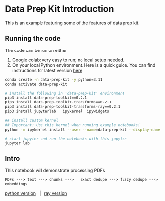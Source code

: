# Data Prep Kit Introduction

This is an example featuring some of the features of data prep kit.

## Running the code

The code can be run on either 

1.  Google colab: very easy to run; no local setup needed.
2.  On your local Python environment.  Here is a quick guide.  You can  find instructions for latest version [here](../../../README.md#-getting-started)

```bash
conda create -n data-prep-kit -y python=3.11
conda activate data-prep-kit

# install the following in 'data-prep-kit' environment
pip3 install data-prep-toolkit==0.2.1
pip3 install data-prep-toolkit-transforms==0.2.1
pip3 install data-prep-toolkit-transforms-ray==0.2.1
pip3 install jupyterlab   ipykernel  ipywidgets

## install custom kernel
## Important: Use this kernel when running example notebooks!
python -m ipykernel install --user --name=data-prep-kit --display-name "dataprepkit"

# start jupyter and run the notebooks with this jupyter
jupyter lab
```

## Intro

This notebook will demonstrate processing PDFs

`PDFs ---> text ---> chunks --->   exact dedupe ---> fuzzy dedupe ---> embeddings`

[python version](dpk_intro_1_python.ipynb)  &nbsp;   |   &nbsp;  [ray version](dpk_intro_1_ray.ipynb)
